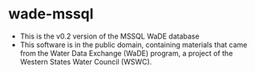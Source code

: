 # wade-mssql
* This is the v0.2 version of the MSSQL WaDE database
* This software is in the public domain, containing materials that came from the Water Data Exchange (WaDE) program, a project of the Western States Water Council (WSWC). 

